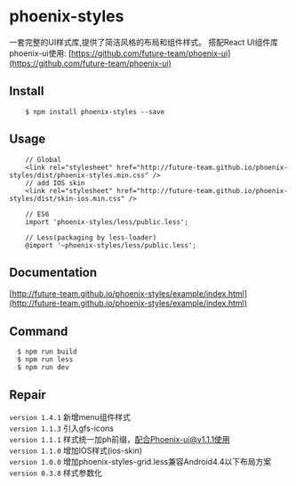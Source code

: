 # phoenix-styles
一套完整的UI样式库,提供了简洁风格的布局和组件样式。
搭配React UI组件库phoenix-ui使用: [https://github.com/future-team/phoenix-ui](https://github.com/future-team/phoenix-ui)

## Install
```
    $ npm install phoenix-styles --save
```

## Usage

```
    // Global
    <link rel="stylesheet" href="http://future-team.github.io/phoenix-styles/dist/phoenix-styles.min.css" />
    // add IOS skin
    <link rel="stylesheet" href="http://future-team.github.io/phoenix-styles/dist/skin-ios.min.css" />

    // ES6
    import 'phoenix-styles/less/public.less';

    // Less(packaging by less-loader)
    @import '~phoenix-styles/less/public.less';
```

## Documentation

[http://future-team.github.io/phoenix-styles/example/index.html](http://future-team.github.io/phoenix-styles/example/index.html)

## Command

```
  $ npm run build
  $ npm run less 
  $ npm run dev
```

## Repair

`version 1.4.1` 新增menu组件样式 <br/>
`version 1.1.3` 引入gfs-icons <br/>
`version 1.1.1` 样式统一加ph前缀，配合Phoenix-ui@v1.1.1使用 <br/>
`version 1.1.0` 增加IOS样式(ios-skin) <br/>
`version 1.0.0` 增加phoenix-styles-grid.less兼容Android4.4以下布局方案 <br/>
`version 0.3.8` 样式参数化 <br/>